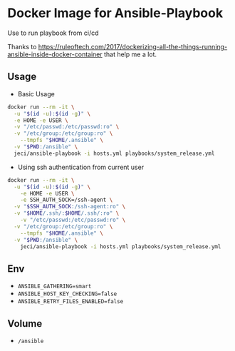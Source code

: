 # Docker Image for Ansible-Playbook

Use to run playbook from ci/cd

Thanks to https://ruleoftech.com/2017/dockerizing-all-the-things-running-ansible-inside-docker-container that help me a lot.

## Usage


* Basic Usage

``` bash
docker run --rm -it \
  -u "$(id -u):$(id -g)" \
  -e HOME -e USER \
  -v "/etc/passwd:/etc/passwd:ro" \
  -v "/etc/group:/etc/group:ro" \
	--tmpfs "$HOME/.ansible" \
  -v "$PWD:/ansible" \
  jeci/ansible-playbook -i hosts.yml playbooks/system_release.yml
```

* Using ssh authentication from current user

``` bash
docker run --rm -it \
  -u "$(id -u):$(id -g)" \
	-e HOME -e USER \
	-e SSH_AUTH_SOCK=/ssh-agent \
  -v "$SSH_AUTH_SOCK:/ssh-agent:ro" \
  -v "$HOME/.ssh/:$HOME/.ssh/:ro" \
	-v "/etc/passwd:/etc/passwd:ro" \
  -v "/etc/group:/etc/group:ro" \
	--tmpfs "$HOME/.ansible" \
  -v "$PWD:/ansible" \
	jeci/ansible-playbook -i hosts.yml playbooks/system_release.yml
```

## Env

* `ANSIBLE_GATHERING=smart`
* `ANSIBLE_HOST_KEY_CHECKING=false`
* `ANSIBLE_RETRY_FILES_ENABLED=false`

## Volume

* `/ansible` 



